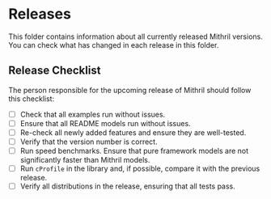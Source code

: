 # Releases

This folder contains information about all currently released Mithril versions. You can check what has changed in each release in this folder.


## Release Checklist

The person responsible for the upcoming release of Mithril should follow this checklist:

- [ ] Check that all examples run without issues.
- [ ] Ensure that all README models run without issues.
- [ ] Re-check all newly added features and ensure they are well-tested.
- [ ] Verify that the version number is correct.
- [ ] Run speed benchmarks. Ensure that pure framework models are not significantly faster than Mithril models.
- [ ] Run `cProfile` in the library and, if possible, compare it with the previous release.
- [ ] Verify all distributions in the release, ensuring that all tests pass.
